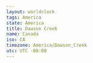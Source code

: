 ```yaml
---
layout: worldclock
tags: America
state: America
title: Dawson Creek
name: Canada
iso: CA
timezone: America/Dawson_Creek
utc: UTC -08:00
---
```


